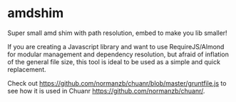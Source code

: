amdshim
=======

Super small amd shim with path resolution, embed to make you lib smaller!

If you are creating a Javascript library and want to use RequireJS/Almond for modular management and dependency resolution, but afraid of inflation of the general file size, this tool is ideal to be used as a simple and quick replacement.

Check out <https://github.com/normanzb/chuanr/blob/master/gruntfile.js> to see how it is used in Chuanr <https://github.com/normanzb/chuanr/>.